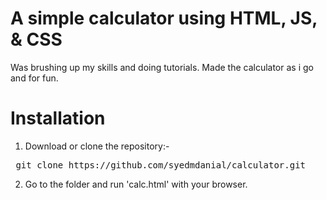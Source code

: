 <h1> A simple calculator using HTML, JS, & CSS</h1>
 
 Was brushing up my skills and doing tutorials. Made the calculator as i go and for fun.
 
 <h1> Installation </h1>
 
 1. Download or clone the repository:-
 <pre> git clone https://github.com/syedmdanial/calculator.git </pre>
 2. Go to the folder and run 'calc.html' with your browser.

